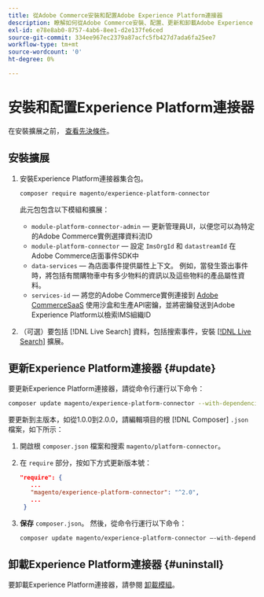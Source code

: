 ```yaml
---
title: 從Adobe Commerce安裝和配置Adobe Experience Platform連接器
description: 瞭解如何從Adobe Commerce安裝、配置、更新和卸載Adobe Experience Platform連接器。
exl-id: e78e8ab0-8757-4ab6-8ee1-d2e137fe6ced
source-git-commit: 334ee967ec2379a87acfc5fb427d7ada6fa25ee7
workflow-type: tm+mt
source-wordcount: '0'
ht-degree: 0%

---
```


# 安裝和配置Experience Platform連接器

在安裝擴展之前， [查看先決條件](overview.md#prereqs)。

## 安裝擴展

1. 安裝Experience Platform連接器集合包。

   ```bash
   composer require magento/experience-platform-connector
   ```

   此元包包含以下模組和擴展：

   * `module-platform-connector-admin`  — 更新管理員UI，以便您可以為特定的Adobe Commerce實例選擇資料流ID
   * `module-platform-connector`  — 設定 `ImsOrgId` 和 `datastreamId` 在Adobe Commerce店面事件SDK中
   * `data-services`  — 為店面事件提供屬性上下文。 例如，當發生簽出事件時，將包括有關購物車中有多少物料的資訊以及這些物料的產品屬性資料。
   * `services-id`  — 將您的Adobe Commerce實例連接到 [Adobe CommerceSaaS](../landing/saas.md) 使用沙盒和生產API密鑰，並將密鑰發送到Adobe Experience Platform以檢索IMS組織ID

1. （可選）要包括 [!DNL Live Search] 資料，包括搜索事件，安裝 [[!DNL Live Search]](../live-search/install.md) 擴展。

## 更新Experience Platform連接器 {#update}

要更新Experience Platform連接器，請從命令行運行以下命令：

```bash
composer update magento/experience-platform-connector --with-dependencies
```

要更新到主版本，如從1.0.0到2.0.0，請編輯項目的根 [!DNL Composer] `.json` 檔案，如下所示：

1. 開啟根 `composer.json` 檔案和搜索 `magento/platform-connector`。

1. 在 `require` 部分，按如下方式更新版本號：

   ```json
   "require": {
      ...
      "magento/experience-platform-connector": "^2.0",
      ...
    }
   ```

1. **保存** `composer.json`。 然後，從命令行運行以下命令：

   ```bash
   composer update magento/experience-platform-connector –-with-dependencies
   ```

## 卸載Experience Platform連接器 {#uninstall}

要卸載Experience Platform連接器，請參閱 [卸載模組](https://devdocs.magento.com/guides/v2.4/install-gde/install/cli/install-cli-uninstall-mods.html)。
